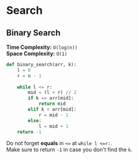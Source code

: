 # Search

## Binary Search

**Time Complexity:** `O(log(n))`    
**Space Complexity:** `O(1)`

```python
def binary_search(arr, k):
    l = 0
    r = n - 1
    
    while l <= r:
        mid = (l + r) // 2
        if k == arr[mid]:
            return mid
        elif k < arr[mid]:
            r = mid - 1
        else:
            l = mid + 1
    return -1
```

Do not forget **equals** in `<=` at `while l <=r:`.     
Make sure to return `-1` in case you don't find the `k`.